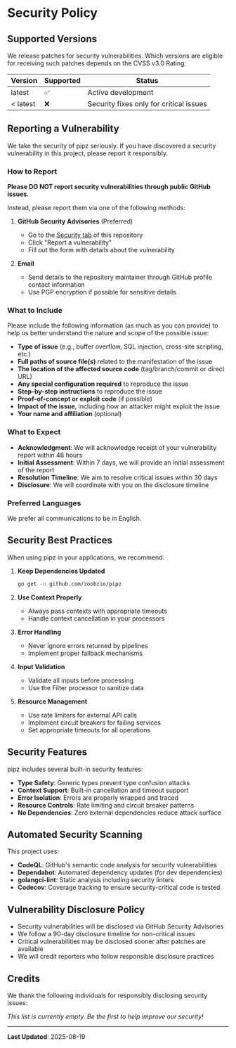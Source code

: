 # Security Policy

## Supported Versions

We release patches for security vulnerabilities. Which versions are eligible for receiving such patches depends on the CVSS v3.0 Rating:

| Version | Supported          | Status |
| ------- | ------------------ | ------ |
| latest  | ✅ | Active development |
| < latest | ❌ | Security fixes only for critical issues |

## Reporting a Vulnerability

We take the security of pipz seriously. If you have discovered a security vulnerability in this project, please report it responsibly.

### How to Report

**Please DO NOT report security vulnerabilities through public GitHub issues.**

Instead, please report them via one of the following methods:

1. **GitHub Security Advisories** (Preferred)
   - Go to the [Security tab](https://github.com/zoobzio/pipz/security) of this repository
   - Click "Report a vulnerability"
   - Fill out the form with details about the vulnerability

2. **Email**
   - Send details to the repository maintainer through GitHub profile contact information
   - Use PGP encryption if possible for sensitive details

### What to Include

Please include the following information (as much as you can provide) to help us better understand the nature and scope of the possible issue:

- **Type of issue** (e.g., buffer overflow, SQL injection, cross-site scripting, etc.)
- **Full paths of source file(s)** related to the manifestation of the issue
- **The location of the affected source code** (tag/branch/commit or direct URL)
- **Any special configuration required** to reproduce the issue
- **Step-by-step instructions** to reproduce the issue
- **Proof-of-concept or exploit code** (if possible)
- **Impact of the issue**, including how an attacker might exploit the issue
- **Your name and affiliation** (optional)

### What to Expect

- **Acknowledgment**: We will acknowledge receipt of your vulnerability report within 48 hours
- **Initial Assessment**: Within 7 days, we will provide an initial assessment of the report
- **Resolution Timeline**: We aim to resolve critical issues within 30 days
- **Disclosure**: We will coordinate with you on the disclosure timeline

### Preferred Languages

We prefer all communications to be in English.

## Security Best Practices

When using pipz in your applications, we recommend:

1. **Keep Dependencies Updated**
   ```bash
   go get -u github.com/zoobzio/pipz
   ```

2. **Use Context Properly**
   - Always pass contexts with appropriate timeouts
   - Handle context cancellation in your processors

3. **Error Handling**
   - Never ignore errors returned by pipelines
   - Implement proper fallback mechanisms

4. **Input Validation**
   - Validate all inputs before processing
   - Use the Filter processor to sanitize data

5. **Resource Management**
   - Use rate limiters for external API calls
   - Implement circuit breakers for failing services
   - Set appropriate timeouts for all operations

## Security Features

pipz includes several built-in security features:

- **Type Safety**: Generic types prevent type confusion attacks
- **Context Support**: Built-in cancellation and timeout support
- **Error Isolation**: Errors are properly wrapped and traced
- **Resource Controls**: Rate limiting and circuit breaker patterns
- **No Dependencies**: Zero external dependencies reduce attack surface

## Automated Security Scanning

This project uses:

- **CodeQL**: GitHub's semantic code analysis for security vulnerabilities
- **Dependabot**: Automated dependency updates (for dev dependencies)
- **golangci-lint**: Static analysis including security linters
- **Codecov**: Coverage tracking to ensure security-critical code is tested

## Vulnerability Disclosure Policy

- Security vulnerabilities will be disclosed via GitHub Security Advisories
- We follow a 90-day disclosure timeline for non-critical issues
- Critical vulnerabilities may be disclosed sooner after patches are available
- We will credit reporters who follow responsible disclosure practices

## Credits

We thank the following individuals for responsibly disclosing security issues:

_This list is currently empty. Be the first to help improve our security!_

---

**Last Updated**: 2025-08-19